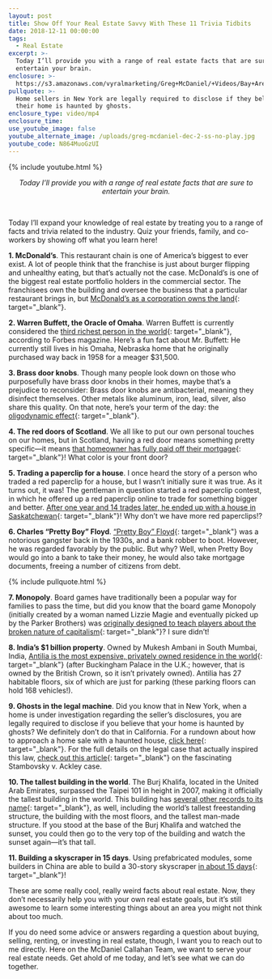 ```yaml
---
layout: post
title: Show Off Your Real Estate Savvy With These 11 Trivia Tidbits
date: 2018-12-11 00:00:00
tags:
  - Real Estate
excerpt: >-
  Today I’ll provide you with a range of real estate facts that are sure to
  entertain your brain.
enclosure: >-
  https://s3.amazonaws.com/vyralmarketing/Greg+McDaniel/+Videos/Bay+Area+Real+Estate+Agent+-+Show+Off+Your+Real+Estate+Savvy+With+These+11+Trivia+Tidbits.mp4
pullquote: >-
  Home sellers in New York are legally required to disclose if they believe that
  their home is haunted by ghosts.
enclosure_type: video/mp4
enclosure_time:
use_youtube_image: false
youtube_alternate_image: /uploads/greg-mcdaniel-dec-2-ss-no-play.jpg
youtube_code: N864MuoGzUI
---
```


{% include youtube.html %}

<center><em>Today I&rsquo;ll provide you with a range of real estate facts that are sure to entertain your brain.</em></center>

&nbsp;

Today I’ll expand your knowledge of real estate by treating you to a range of facts and trivia related to the industry. Quiz your friends, family, and co-workers by showing off what you learn here!

**1. McDonald’s**. This restaurant chain is one of America’s biggest to ever exist. A lot of people think that the franchise is just about burger flipping and unhealthy eating, but that’s actually not the case. McDonald’s is one of the biggest real estate portfolio holders in the commercial sector. The franchisees own the building and oversee the business that a particular restaurant brings in, but [McDonald’s as a corporation owns the land](https://blog.wallstreetsurvivor.com/2015/10/08/mcdonalds-beyond-the-burger/){: target="_blank"}.

**2. Warren Buffett, the Oracle of Omaha**. Warren Buffett is currently considered the [third richest person in the world](https://www.forbes.com/billionaires/#1bf05b5f251c){: target="_blank"}, according to Forbes magazine. Here’s a fun fact about Mr. Buffett: He currently still lives in his Omaha, Nebraska home that he originally purchased way back in 1958 for a meager $31,500.

**3. Brass door knobs**. Though many people look down on those who purposefully have brass door knobs in their homes, maybe that’s a prejudice to reconsider: Brass door knobs are antibacterial, meaning they disinfect themselves. Other metals like aluminum, iron, lead, silver, also share this quality. On that note, here’s your term of the day: the [oligodynamic effect](https://en.wikipedia.org/wiki/Oligodynamic_effect){: target="_blank"}.

**4. The red doors of Scotland**. We all like to put our own personal touches on our homes, but in Scotland, having a red door means something pretty specific—it means [that homeowner has fully paid off their mortgage](http://www.npdodge.com/blog/2015/10/the-tradition-of-painting-a-front-door-red-what-does-it-mean/){: target="_blank"}! What color is your front door?

**5. Trading a paperclip for a house**. I once heard the story of a person who traded a red paperclip for a house, but I wasn’t initially sure it was true. As it turns out, it was! The gentleman in question started a red paperclip contest, in which he offered up a red paperclip online to trade for something bigger and better. [After one year and 14 trades later, he ended up with a house in Saskatchewan](https://www.cbc.ca/news/canada/from-paper-clip-to-house-in-14-trades-1.573973){: target="_blank"}! Why don’t we have more red paperclips!?

**6. Charles “Pretty Boy” Floyd**. [“Pretty Boy” Floyd](http://time.com/3518207/pretty-boy-floyd/){: target="_blank"} was a notorious gangster back in the 1930s, and a bank robber to boot. However, he was regarded favorably by the public. But why? Well, when Pretty Boy would go into a bank to take their money, he would also take mortgage documents, freeing a number of citizens from debt.

{% include pullquote.html %}

**7. Monopoly**. Board games have traditionally been a popular way for families to pass the time, but did you know that the board game Monopoly (initially created by a woman named Lizzie Magie and eventually picked up by the Parker Brothers) was [originally designed to teach players about the broken nature of capitalism](https://www.smithsonianmag.com/arts-culture/monopoly-was-designed-teach-99-about-income-inequality-180953630/){: target="_blank"}? I sure didn’t!

**8. India’s $1 billion property**. Owned by Mukesh Ambani in South Mumbai, India, [Antilia is the most expensive, privately owned residence in the world](https://www.businessinsider.com/antilia-mumbai-most-expensive-house-mukesh-ambani-2012-5){: target="_blank"} (after Buckingham Palace in the U.K.; however, that is owned by the British Crown, so it isn’t privately owned). Antilia has 27 habitable floors, six of which are just for parking (these parking floors can hold 168 vehicles!).

**9. Ghosts in the legal machine**. Did you know that in New York, when a home is under investigation regarding the seller’s disclosures, you are legally required to disclose if you believe that your home is haunted by ghosts? We definitely don’t do that in California. For a rundown about how to approach a home sale with a haunted house, [click here](https://www.realtor.com/advice/sell/selling-haunted-house-disclosure/){: target="_blank"}. For the full details on the legal case that actually inspired this law, [check out this article](https://en.wikipedia.org/wiki/Stambovsky_v._Ackley){: target="_blank"} on the fascinating Stambovsky v. Ackley case.

**10. The tallest building in the world**. The Burj Khalifa, located in the United Arab Emirates, surpassed the Taipei 101 in height in 2007, making it officially the tallest building in the world. This building has [several other records to its name](http://www.burjkhalifa.ae/en/the-tower/factsandfigures.aspx){: target="_blank"}, as well, including the world’s tallest freestanding structure, the building with the most floors, and the tallest man-made structure. If you stood at the base of the Burj Khalifa and watched the sunset, you could then go to the very top of the building and watch the sunset again—it’s that tall.

**11. Building a skyscraper in 15 days**. Using prefabricated modules, some builders in China are able to build a 30-story skyscraper [in about 15 days](https://www.wired.com/2012/09/broad-sustainable-building-instant-skyscraper/){: target="_blank"}!

These are some really cool, really weird facts about real estate. Now, they don’t necessarily help you with your own real estate goals, but it’s still awesome to learn some interesting things about an area you might not think about too much.

If you do need some advice or answers regarding a question about buying, selling, renting, or investing in real estate, though, I want you to reach out to me directly. Here on the McDaniel Callahan Team, we want to serve your real estate needs. Get ahold of me today, and let’s see what we can do together.